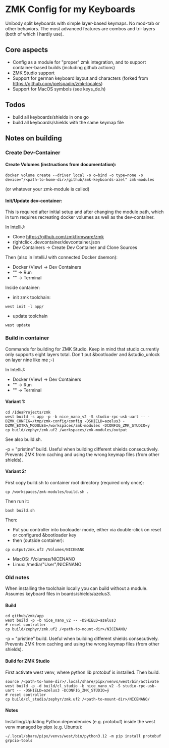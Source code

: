 # ZMK Config for my Keyboards

Unibody split keyboards with simple layer-based keymaps. No mod-tab or other behaviors. The most advanced features are combos and tri-layers (both of which I hardly use). 

## Core aspects

* Config as a module for "proper" zmk integration, and to support container-based builds (including github actions)
* ZMK Studio support
* Support for german keyboard layout and characters (forked from https://github.com/joelspadin/zmk-locales)
* Support for MacOS symbols (see keys_de.h)

## Todos

* build all keyboards/shields in one go
* build all keyboards/shields with the same keymap file

## Notes on building

### Create Dev-Container

#### Create Volumes (instructions from documentation):
 ``` 
 docker volume create --driver local -o o=bind -o type=none -o device="/<path-to-home-dir>/github/zmk-keyboards-azel" zmk-modules
 ```
(or whatever your zmk-module is called)

#### Init/Update dev-container:

This is required after initial setup and after changing the module path, which in turn requires recreating docker volumes as well as the dev-container.

In IntelliJ:
* Clone https://github.com/zmkfirmware/zmk
* rightclick .devcontainer/devcontainer.json
* Dev Containers -> Create Dev Container and Clone Sources

Then (also in IntelliJ with connected Docker daemon):
* Docker (View) -> Dev Containers
* "<dev-container-name>" -> Run
* "<dev-container-name>" -> Terminal

Inside container:
* init zmk toolchain:
```
west init -l app/
```
* update toolchain
``` 
west update
```

### Build in container

Commands for building for ZMK Studio. Keep in mind that studio currently only supports eight layers total. Don't put &bootloader and &studio_unlock on layer nine like me ;-)

In IntelliJ:

* Docker (View) -> Dev Containers
* "<dev-container-name>" -> Run
* "<dev-container-name>" -> Terminal

#### Variant 1:
```
cd /IdeaProjects/zmk
west build -s app -p -b nice_nano_v2 -S studio-rpc-usb-uart -- -DZMK_CONFIG=/tmp/zmk-config/config -DSHIELD=azelus3 -DZMK_EXTRA_MODULES=/workspaces/zmk-modules -DCONFIG_ZMK_STUDIO=y
cp build/zephyr/zmk.uf2 /workspaces/zmk-modules/output
```
See also build.sh.

-p = "pristine" build. Useful when building different shields consecutively. Prevents ZMK from caching and using the wrong keymap files (from other shields).

#### Variant 2:
First copy build.sh to container root directory (required only once):
```
cp /workspaces/zmk-modules/build.sh .
```
Then run it:
```
bash build.sh
```


Then:
* Put you controller into booloader mode, either via double-click on reset or configured &bootloader key
* then (outside container):
```
cp output/zmk.uf2 /Volumes/NICENANO
```
* MacOS: /Volumes/NICENANO
* Linux: /media/"User"/NICENANO

### Old notes

When installing the toolchain locally you can build without a module. Assumes keyboard files in boards/shields/azelus3.

#### Build

```
cd github/zmk/app
west build -p -b nice_nano_v2 -- -DSHIELD=azelus3         
# reset controller
cp build/zephyr/zmk.uf2 /<path-to-mount-dir>/NICENANO/
```

-p = "pristine" build. Useful when building different shields consecutively. Prevents ZMK from caching and using the wrong keymap files (from other shields).

#### Build for ZMK Studio

First activate west venv, where python lib protobuf is installed. Then build.
```
source /<path-to-home-dir>/.local/share/pipx/venvs/west/bin/activate
west build -p -d build/cl_studio -b nice_nano_v2 -S studio-rpc-usb-uart -- -DSHIELD=azelus3 -DCONFIG_ZMK_STUDIO=y
# reset controller
cp build/cl_studio/zephyr/zmk.uf2 /<path-to-mount-dir>/NICENANO/
```

#### Notes
Installing/Updating Python dependencies (e.g. protobuf) inside the west venv managed by pipx (e.g. Ubuntu):
```
~/.local/share/pipx/venvs/west/bin/python3.12 -m pip install protobuf grpcio-tools
```
